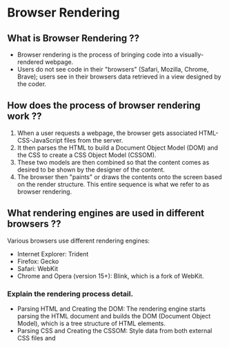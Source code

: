 # Browser Rendering

## What is Browser Rendering ??
- Browser rendering is the process of bringing code into a visually-rendered webpage.
- Users do not see code in their "browsers" (Safari, Mozilla, Chrome, Brave); users see in their browsers data retrieved in a view designed by the coder. 

## How does the process of browser rendering work ??

1. When a user requests a webpage, the browser gets associated HTML-CSS-JavaScript files from the server. 
2. It then parses the HTML to build a Document Object Model (DOM) and the CSS to create a CSS Object Model (CSSOM).
3. These two models are then combined so that the content comes as desired to be shown by the designer of the content.
4. The browser then "paints" or draws the contents onto the screen based on the render structure.
This entire sequence is what we refer to as browser rendering.

## What rendering engines are used in different browsers ??
Various browsers use different rendering engines: 

- Internet Explorer: Trident
- Firefox: Gecko
- Safari: WebKit
- Chrome and Opera (version 15+): Blink, which is a fork of WebKit.

### Explain the rendering process detail.
- Parsing HTML and Creating the DOM: The rendering engine starts parsing the HTML document and builds the DOM (Document Object Model), which is a tree structure of HTML elements.
- Parsing CSS and Creating the CSSOM: Style data from both external CSS files and <style> elements in HTML is parsed. The CSS is used along with visual instructions to create another tree structure, known as the CSSOM.
- Building the Render Tree: The DOM and CSSOM trees combine to form the render tree, containing all the visible elements with visual attributes like colors and dimensions. These elements are laid out in the correct order to display on the screen.
- Layout (Reflow): The rendering engine assigns each node in the render tree exact coordinates to determine its placement on the screen.
- Painting: The render tree is then traversed, and each node is painted onto the screen using the browser's UI backend layer.
- This process happens progressively. For a smoother user experience, browsers attempt to display content on the screen as quickly as possible rather than waiting for the entire HTML file to be parsed.
-  As a result, portions of the page are displayed as they become ready, allowing rendering to continue while the remaining content is fetched from the network. 

## References
1. [Quora](https://www.quora.com/What-is-Browser-Rendering)
2. [GeeksForGeeks](https://www.geeksforgeeks.org/rendering-engines-used-by-different-web-browsers/)
3. [LogRocket blog](https://blog.logrocket.com/how-browser-rendering-works-behind-scenes/)
4. [Lambda-Test](https://www.lambdatest.com/learning-hub/rendering-engines)
